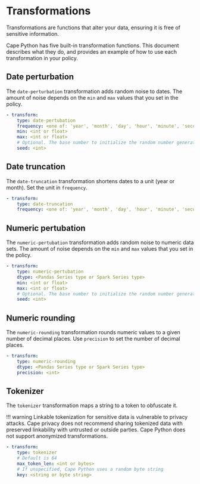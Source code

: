 # Transformations

Transformations are functions that alter your data, ensuring it is free of sensitive information.

Cape Python has five built-in transformation functions. This document describes what they do, and provides an example of how to use each transformation in your policy.

## Date perturbation

The `date-perturbation` transformation adds random noise to dates. The amount of noise depends on the `min` and `max` values that you set in the policy.

``` yaml
- transform:
    type: date-pertubation
    frequency: <one of: 'year', 'month', 'day', 'hour', 'minute', 'second'>
    min: <int or float>
    max: <int or float>
    # Optional. The base number to initialize the random number generator.
    seed: <int>
```

## Date truncation

The `date-truncation` transformation shortens dates to a unit (year or month). Set the unit in `frequency`.

``` yaml
- transform:
    type: date-truncation
    frequency: <one of: 'year', 'month', 'day', 'hour', 'minute', 'second'>
```

## Numeric pertubation

The `numeric-pertubation` transformation adds random noise to numeric data sets. The amount of noise depends on the `min` and `max` values that you set in the policy.

``` yaml
- transform:
    type: numeric-pertubation
    dtype: <Pandas Series type or Spark Series type>
    min: <int or float>
    max: <int or float>
    # Optional. The base number to initialize the random number generator.
    seed: <int>
```

## Numeric rounding

The `numeric-rounding` transformation rounds numeric values to a given number of decimal places. Use `precision` to set the number of decimal places.

``` yaml
- transform:
    type: numeric-rounding
    dtype: <Pandas Series type or Spark Series type>
    precision: <int>
```

## Tokenizer

The `tokenizer` transformation maps a string to a token to obfuscate it.

!!! warning
    Linkable tokenization for sensitive data is vulnerable to privacy attacks. Cape privacy does not recommend sharing tokenized data with preserved linkability with untrusted or outside parties. Cape Python does not support anonymized transformations.

``` yaml
- transform:
    type: tokenizer
    # Default is 64
    max_token_len: <int or bytes>
    # If unspecified, Cape Python uses a random byte string
    key: <string or byte string>
```